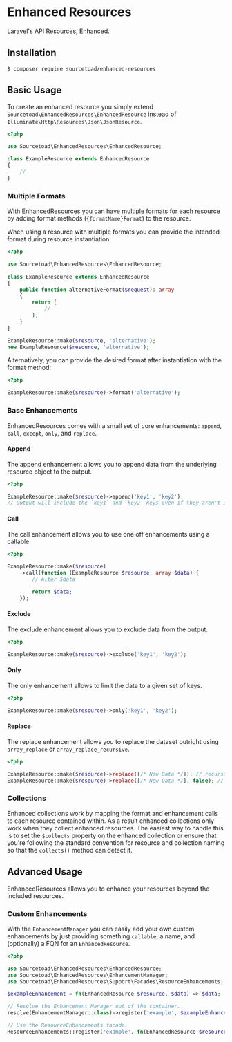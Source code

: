 # Enhanced Resources

Laravel's API Resources, Enhanced.

## Installation

```
$ composer require sourcetoad/enhanced-resources
```

## Basic Usage

To create an enhanced resource you simply extend `Sourcetoad\EnhancedResources\EnhancedResource` instead of `Illuminate\Http\Resources\Json\JsonResource`.

```php
<?php

use Sourcetoad\EnhancedResources\EnhancedResource;

class ExampleResource extends EnhancedResource
{
    //
}
```

### Multiple Formats

With EnhancedResources you can have multiple formats for each resource by adding format methods (`{formatName}Format`) to the resource.

When using a resource with multiple formats you can provide the intended format during resource instantiation:

```php
<?php

use Sourcetoad\EnhancedResources\EnhancedResource;

class ExampleResource extends EnhancedResource
{
    public function alternativeFormat($request): array
    {
        return [
            //
        ];    
    }
}

ExampleResource::make($resource, 'alternative');
new ExampleResource($resource, 'alternative');
```

Alternatively, you can provide the desired format after instantiation with the format method:

```php
<?php

ExampleResource::make($resource)->format('alternative');
```

### Base Enhancements

EnhancedResources comes with a small set of core enhancements: `append`, `call`, `except`, `only`, and `replace`.

#### Append

The append enhancement allows you to append data from the underlying resource object to the output.

```php
<?php

ExampleResource::make($resource)->append('key1', 'key2');
// Output will include the `key1` and `key2` keys even if they aren't included in the format.
```

#### Call

The call enhancement allows you to use one off enhancements using a callable.

```php
<?php

ExampleResource::make($resource)
    ->call(function (ExampleResource $resource, array $data) {
        // Alter $data

        return $data;
    });
```

#### Exclude

The exclude enhancement allows you to exclude data from the output.

```php
<?php

ExampleResource::make($resource)->exclude('key1', 'key2');
```

#### Only

The only enhancement allows to limit the data to a given set of keys.

```php
<?php

ExampleResource::make($resource)->only('key1', 'key2');
```

#### Replace

The replace enhancement allows you to replace the dataset outright using `array_replace` or `array_replace_recursive`.

```php
<?php

ExampleResource::make($resource)->replace([/* New Data */]); // recursive
ExampleResource::make($resource)->replace([/* New Data */], false); // not recursive
```


### Collections

Enhanced collections work by mapping the format and enhancement calls to each resource contained within.
As a result enhanced collections only work when they collect enhanced resources.
The easiest way to handle this is to set the `$collects` property on the enhanced collection or ensure that you're
following the standard convention for resource and collection naming so that the `collects()` method can detect it.

## Advanced Usage

EnhancedResources allows you to enhance your resources beyond the included resources.

### Custom Enhancements

With the `EnhancementManager` you can easily add your own custom enhancements by just providing something `callable`, a name, and (optionally) a FQN for an `EnhancedResource`.

```php
<?php

use Sourcetoad\EnhancedResources\EnhancedResource;
use Sourcetoad\EnhancedResources\EnhancementManager;
use Sourcetoad\EnhancedResources\Support\Facades\ResourceEnhancements;

$exampleEnhancement = fn(EnhancedResource $resource, $data) => $data;

// Resolve the Enhancement Manager out of the container.
resolve(EnhancementManager::class)->register('example', $exampleEnhancement);

// Use the ResourceEnhancements facade.
ResourceEnhancements::register('example', fn(EnhancedResource $resource, $data) => $data);
```
